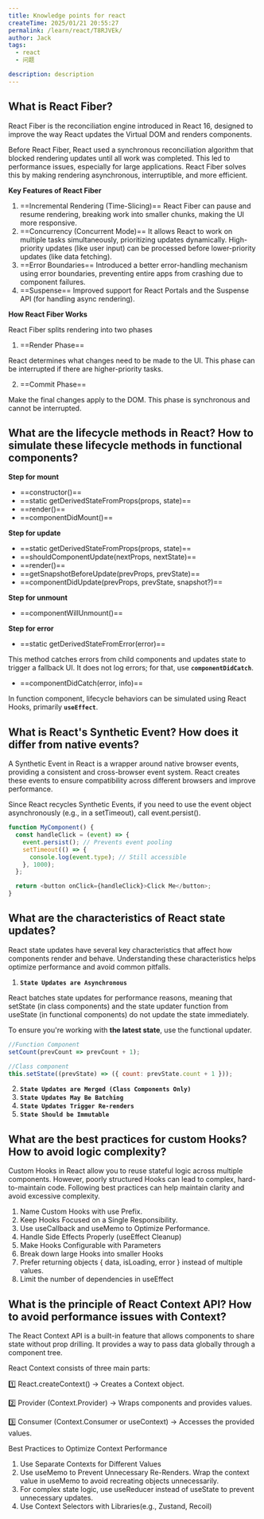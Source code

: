 ```yaml
---
title: Knowledge points for react
createTime: 2025/01/21 20:55:27
permalink: /learn/react/T8RJVEk/
author: Jack
tags:
  - react
  - 问题

description: description
---
```



## What is React Fiber?

React Fiber is the reconciliation engine introduced in React 16, designed to improve the way React updates the Virtual DOM and renders components.

Before React Fiber, React used a synchronous reconciliation algorithm that blocked rendering updates until all work was completed. This led to performance issues, especially for large applications. React Fiber solves this by making rendering asynchronous, interruptible, and more efficient.

**Key Features of React Fiber**
1. ==Incremental Rendering (Time-Slicing)==    React Fiber can pause and resume rendering, breaking work into smaller chunks, making the UI more responsive.
2. ==Concurrency (Concurrent Mode)==    It allows React to work on multiple tasks simultaneously, prioritizing updates dynamically. High-priority updates (like user input) can be processed before lower-priority updates (like data fetching).
3. ==Error Boundaries==  Introduced a better error-handling mechanism using error boundaries, preventing entire apps from crashing due to component failures.
4. ==Suspense==  Improved support for React Portals and the Suspense API (for handling async rendering).

**How React Fiber Works**

React Fiber splits rendering into two phases
1. ==Render Phase==

React determines what changes need to be made to the UI. This phase can be interrupted if there are higher-priority tasks.

2. ==Commit Phase==

Make the final changes  apply to the DOM. This phase is synchronous and cannot be interrupted.


## What are the lifecycle methods in React? How to simulate these lifecycle methods in functional components?

**Step for mount**
- ==constructor()==
- ==static getDerivedStateFromProps(props, state)==
- ==render()==
- ==componentDidMount()==

**Step for update**
- ==static getDerivedStateFromProps(props, state)==
- ==shouldComponentUpdate(nextProps, nextState)==
- ==render()==
- ==getSnapshotBeforeUpdate(prevProps, prevState)==
- ==componentDidUpdate(prevProps, prevState, snapshot?)==

**Step for unmount**
- ==componentWillUnmount()==

**Step for error**
- ==static getDerivedStateFromError(error)==

This method catches errors from child components and updates state to trigger a fallback UI. It does not log errors; for that, use **`componentDidCatch`**.

- ==componentDidCatch(error, info)==

In function component,  lifecycle behaviors can be simulated using React Hooks, primarily **`useEffect`**.


## What is React's Synthetic Event? How does it differ from native events?

A Synthetic Event in React is a wrapper around native browser events, providing a consistent and cross-browser event system. React creates these events to ensure compatibility across different browsers and improve performance.

Since React recycles Synthetic Events, if you need to use the event object asynchronously (e.g., in a setTimeout), call event.persist().

```JavaScript
function MyComponent() {
  const handleClick = (event) => {
    event.persist(); // Prevents event pooling
    setTimeout(() => {
      console.log(event.type); // Still accessible
    }, 1000);
  };

  return <button onClick={handleClick}>Click Me</button>;
}
```

## What are the characteristics of React state updates?

React state updates have several key characteristics that affect how components render and behave. Understanding these characteristics helps optimize performance and avoid common pitfalls.

1. **`State Updates are Asynchronous`**

React batches state updates for performance reasons, meaning that setState (in class components) and the state updater function from useState (in functional components) do not update the state immediately. 

To ensure you're working with **the latest state**, use the functional updater. 
```JavaScript
//Function Component
setCount(prevCount => prevCount + 1);

//Class component
this.setState((prevState) => ({ count: prevState.count + 1 }));
```

2. **`State Updates are Merged (Class Components Only)`**
3. **`State Updates May Be Batching`**
4. **`State Updates Trigger Re-renders`**
5. **`State Should be Immutable`**


## What are the best practices for custom Hooks? How to avoid logic complexity?

Custom Hooks in React allow you to reuse stateful logic across multiple components. However, poorly structured Hooks can lead to complex, hard-to-maintain code. Following best practices can help maintain clarity and avoid excessive complexity.

1. Name Custom Hooks with use Prefix.
2. Keep Hooks Focused on a Single Responsibility.
3. Use useCallback and useMemo to Optimize Performance.
4. Handle Side Effects Properly (useEffect Cleanup)
5. Make Hooks Configurable with Parameters
6. Break down large Hooks into smaller Hooks
7. Prefer returning objects { data, isLoading, error } instead of multiple values.
8. Limit the number of dependencies in useEffect


   
## What is the principle of React Context API? How to avoid performance issues with Context? 

The React Context API is a built-in feature that allows components to share state without prop drilling. It provides a way to pass data globally through a component tree.

React Context consists of three main parts:

1️⃣ React.createContext() → Creates a Context object.

2️⃣ Provider (Context.Provider) → Wraps components and provides values.

3️⃣ Consumer (Context.Consumer or useContext) → Accesses the provided values.

Best Practices to Optimize Context Performance

1. Use Separate Contexts for Different Values
2. Use useMemo to Prevent Unnecessary Re-Renders. Wrap the context value in useMemo to avoid recreating objects unnecessarily.
3. For complex state logic, use useReducer instead of useState to prevent unnecessary updates.
4. Use Context Selectors with Libraries(e.g., Zustand, Recoil)



